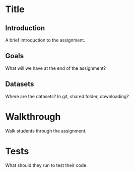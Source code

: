 # Title

## Introduction

A brief introduction to the assignment.

## Goals

What will we have at the end of the assignment?

## Datasets

Where are the datasets? In git, shared folder, downloading?

# Walkthrough

Walk students through the assignment.

# Tests

What should they run to test their code.
